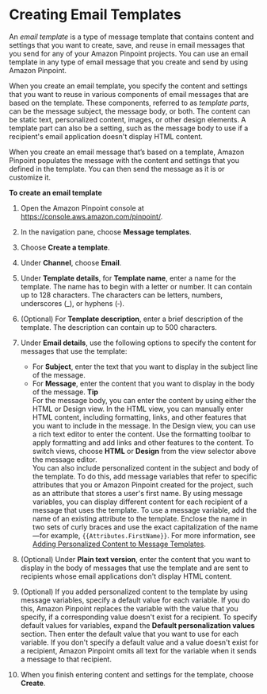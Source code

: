# Creating Email Templates<a name="message-templates-creating-email"></a>

An *email template* is a type of message template that contains content and settings that you want to create, save, and reuse in email messages that you send for any of your Amazon Pinpoint projects\. You can use an email template in any type of email message that you create and send by using Amazon Pinpoint\.

When you create an email template, you specify the content and settings that you want to reuse in various components of email messages that are based on the template\. These components, referred to as *template parts*, can be the message subject, the message body, or both\. The content can be static text, personalized content, images, or other design elements\. A template part can also be a setting, such as the message body to use if a recipient's email application doesn't display HTML content\.

When you create an email message that’s based on a template, Amazon Pinpoint populates the message with the content and settings that you defined in the template\. You can then send the message as it is or customize it\. 

**To create an email template**

1. Open the Amazon Pinpoint console at [https://console\.aws\.amazon\.com/pinpoint/](https://console.aws.amazon.com/pinpoint/)\.

1. In the navigation pane, choose **Message templates**\.

1. Choose **Create a template**\.

1. Under **Channel**, choose **Email**\.

1. Under **Template details**, for **Template name**, enter a name for the template\. The name has to begin with a letter or number\. It can contain up to 128 characters\. The characters can be letters, numbers, underscores \(\_\), or hyphens \(‐\)\.

1. \(Optional\) For **Template description**, enter a brief description of the template\. The description can contain up to 500 characters\.

1. Under **Email details**, use the following options to specify the content for messages that use the template:
   + For **Subject**, enter the text that you want to display in the subject line of the message\.
   + For **Message**, enter the content that you want to display in the body of the message\.
**Tip**  
For the message body, you can enter the content by using either the HTML or Design view\. In the HTML view, you can manually enter HTML content, including formatting, links, and other features that you want to include in the message\. In the Design view, you can use a rich text editor to enter the content\. Use the formatting toolbar to apply formatting and add links and other features to the content\. To switch views, choose **HTML** or **Design** from the view selector above the message editor\.  
You can also include personalized content in the subject and body of the template\. To do this, add message variables that refer to specific attributes that you or Amazon Pinpoint created for the project, such as an attribute that stores a user's first name\. By using message variables, you can display different content for each recipient of a message that uses the template\. To use a message variable, add the name of an existing attribute to the template\. Enclose the name in two sets of curly braces and use the exact capitalization of the name—for example, `{{Attributes.FirstName}}`\. For more information, see [Adding Personalized Content to Message Templates](message-templates-personalizing.md)\.

1. \(Optional\) Under **Plain text version**, enter the content that you want to display in the body of messages that use the template and are sent to recipients whose email applications don't display HTML content\.

1. \(Optional\) If you added personalized content to the template by using message variables, specify a default value for each variable\. If you do this, Amazon Pinpoint replaces the variable with the value that you specify, if a corresponding value doesn't exist for a recipient\. To specify default values for variables, expand the **Default personalization values** section\. Then enter the default value that you want to use for each variable\. If you don't specify a default value and a value doesn't exist for a recipient, Amazon Pinpoint omits all text for the variable when it sends a message to that recipient\.

1. When you finish entering content and settings for the template, choose **Create**\.